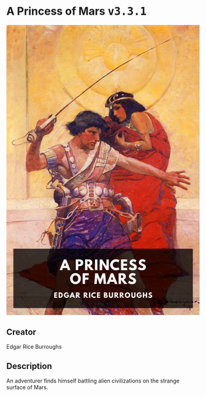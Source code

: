 
# A Princess of Mars <kbd>v3.3.1</kbd>

<center>
  <img src="./cover-1024.jpg"/>
</center>

## Creator
Edgar Rice Burroughs

## Description
An adventurer finds himself battling alien civilizations on the strange surface of Mars.
